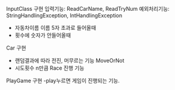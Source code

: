 InputClass 구현
입력기능: ReadCarName, ReadTryNum
예외처리기능: StringHandlingException, IntHandlingException
 - 자동차이름 이름 5자 초과로 들어올때
 - 횟수에 숫자가 안들어올때

Car 구현
- 랜덤결과에 따라 전진, 머무르는 기능 MoveOrNot
- 시도횟수 n만큼 Race 진행 기능 

PlayGame 구현
-play누르면 게임이 진행되는 기능. 
